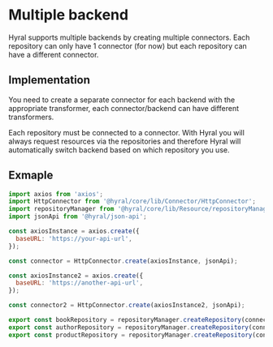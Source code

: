# Multiple backend

Hyral supports multiple backends by creating multiple connectors. Each repository can only have 1 connector (for now)
but each repository can have a different connector.


## Implementation
You need to create a separate connector for each backend with the appropriate transformer, each connector/backend can 
have different transformers.

Each repository must be connected to a connector. With Hyral you will always request resources via the repositories and
therefore Hyral will automatically switch backend based on which repository you use. 

## Exmaple

```javascript
import axios from 'axios';
import HttpConnector from '@hyral/core/lib/Connector/HttpConnector';
import repositoryManager from '@hyral/core/lib/Resource/repositoryManager';
import jsonApi from '@hyral/json-api';

const axiosInstance = axios.create({
  baseURL: 'https://your-api-url',
});

const connector = HttpConnector.create(axiosInstance, jsonApi);

const axiosInstance2 = axios.create({
  baseURL: 'https://another-api-url',
});

const connector2 = HttpConnector.create(axiosInstance2, jsonApi);

export const bookRepository = repositoryManager.createRepository(connector, 'book');
export const authorRepository = repositoryManager.createRepository(connector2, 'author');
export const productRepository = repositoryManager.createRepository(connector2, 'product');
```

